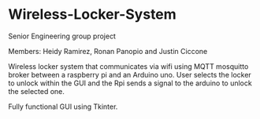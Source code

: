 # Wireless-Locker-System
Senior Engineering group project

Members: Heidy Ramirez, Ronan Panopio and Justin Ciccone

Wireless locker system that communicates via wifi using MQTT mosquitto broker between a raspberry pi and an Arduino uno. User selects the locker to unlock within the GUI and the Rpi sends a signal to the arduino to unlock the selected one. 

Fully functional GUI using Tkinter. 
